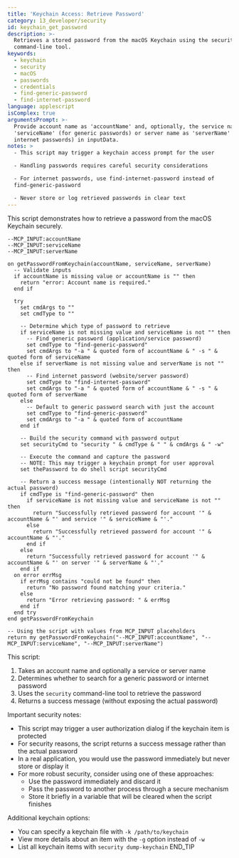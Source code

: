 ```yaml
---
title: 'Keychain Access: Retrieve Password'
category: 13_developer/security
id: keychain_get_password
description: >-
  Retrieves a stored password from the macOS Keychain using the security
  command-line tool.
keywords:
  - keychain
  - security
  - macOS
  - passwords
  - credentials
  - find-generic-password
  - find-internet-password
language: applescript
isComplex: true
argumentsPrompt: >-
  Provide account name as 'accountName' and, optionally, the service name as
  'serviceName' (for generic passwords) or server name as 'serverName' (for
  internet passwords) in inputData.
notes: >
  - This script may trigger a keychain access prompt for the user

  - Handling passwords requires careful security considerations

  - For internet passwords, use find-internet-password instead of
  find-generic-password

  - Never store or log retrieved passwords in clear text
---
```


This script demonstrates how to retrieve a password from the macOS Keychain securely.

```applescript
--MCP_INPUT:accountName
--MCP_INPUT:serviceName
--MCP_INPUT:serverName

on getPasswordFromKeychain(accountName, serviceName, serverName)
  -- Validate inputs
  if accountName is missing value or accountName is "" then
    return "error: Account name is required."
  end if
  
  try
    set cmdArgs to ""
    set cmdType to ""
    
    -- Determine which type of password to retrieve
    if serviceName is not missing value and serviceName is not "" then
      -- Find generic password (application/service password)
      set cmdType to "find-generic-password"
      set cmdArgs to "-a " & quoted form of accountName & " -s " & quoted form of serviceName
    else if serverName is not missing value and serverName is not "" then
      -- Find internet password (website/server password)
      set cmdType to "find-internet-password"
      set cmdArgs to "-a " & quoted form of accountName & " -s " & quoted form of serverName
    else
      -- Default to generic password search with just the account
      set cmdType to "find-generic-password"
      set cmdArgs to "-a " & quoted form of accountName
    end if
    
    -- Build the security command with password output
    set securityCmd to "security " & cmdType & " " & cmdArgs & " -w"
    
    -- Execute the command and capture the password
    -- NOTE: This may trigger a keychain prompt for user approval
    set thePassword to do shell script securityCmd
    
    -- Return a success message (intentionally NOT returning the actual password)
    if cmdType is "find-generic-password" then
      if serviceName is not missing value and serviceName is not "" then
        return "Successfully retrieved password for account '" & accountName & "' and service '" & serviceName & "'."
      else
        return "Successfully retrieved password for account '" & accountName & "'."
      end if
    else
      return "Successfully retrieved password for account '" & accountName & "' on server '" & serverName & "'."
    end if
  on error errMsg
    if errMsg contains "could not be found" then
      return "No password found matching your criteria."
    else
      return "Error retrieving password: " & errMsg
    end if
  end try
end getPasswordFromKeychain

-- Using the script with values from MCP_INPUT placeholders
return my getPasswordFromKeychain("--MCP_INPUT:accountName", "--MCP_INPUT:serviceName", "--MCP_INPUT:serverName")
```

This script:
1. Takes an account name and optionally a service or server name
2. Determines whether to search for a generic password or internet password
3. Uses the `security` command-line tool to retrieve the password
4. Returns a success message (without exposing the actual password)

Important security notes:
- This script may trigger a user authorization dialog if the keychain item is protected
- For security reasons, the script returns a success message rather than the actual password
- In a real application, you would use the password immediately but never store or display it
- For more robust security, consider using one of these approaches:
  - Use the password immediately and discard it
  - Pass the password to another process through a secure mechanism
  - Store it briefly in a variable that will be cleared when the script finishes

Additional keychain options:
- You can specify a keychain file with `-k /path/to/keychain`
- View more details about an item with the `-g` option instead of `-w`
- List all keychain items with `security dump-keychain`
END_TIP
